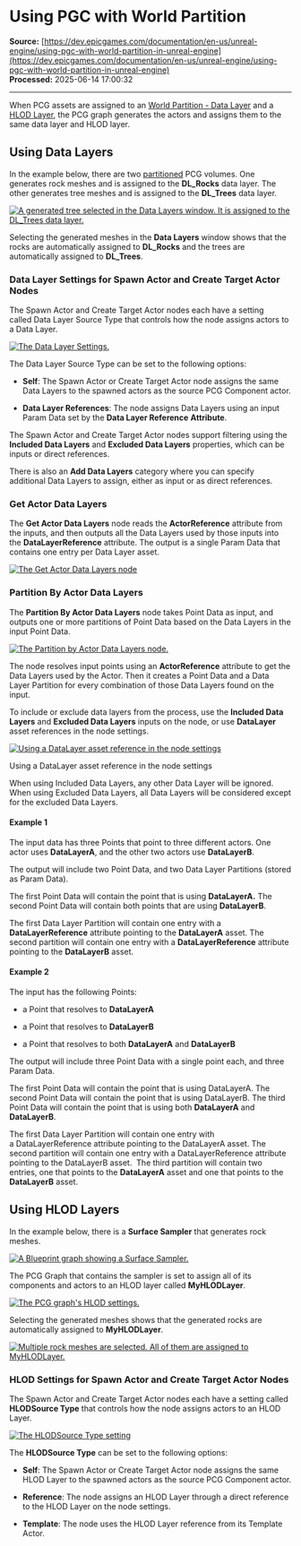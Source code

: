 # Using PGC with World Partition

**Source:** [https://dev.epicgames.com/documentation/en-us/unreal-engine/using-pgc-with-world-partition-in-unreal-engine](https://dev.epicgames.com/documentation/en-us/unreal-engine/using-pgc-with-world-partition-in-unreal-engine)  
**Processed:** 2025-06-14 17:00:32

---

When PCG assets are assigned to an [World Partition - Data Layer](https://dev.epicgames.com/documentation/en-us/unreal-engine/world-partition---data-layers-in-unreal-engine) and a [HLOD Layer](https://dev.epicgames.com/documentation/en-us/unreal-engine/world-partition---hierarchical-level-of-detail-in-unreal-engine), the PCG graph generates the actors and assigns them to the same data layer and HLOD layer.

## Using Data Layers

In the example below, there are two [partitioned](https://dev.epicgames.com/documentation/en-us/unreal-engine/using-pcg-generation-modes-in-unreal-engine?application_version=5.5) PCG volumes. One generates rock meshes and is assigned to the **DL\_Rocks** data layer. The other generates tree meshes and is assigned to the **DL\_Trees** data layer.

[![A generated tree selected in the Data Layers window. It is assigned to the DL_Trees data layer.](https://dev.epicgames.com/community/api/documentation/image/f8dee1ca-d02c-4b6a-81a4-674ff579b077?resizing_type=fit)](https://dev.epicgames.com/community/api/documentation/image/f8dee1ca-d02c-4b6a-81a4-674ff579b077?resizing_type=fit)

Selecting the generated meshes in the **Data Layers** window shows that the rocks are automatically assigned to **DL\_Rocks** and the trees are automatically assigned to **DL\_Trees**.

### Data Layer Settings for Spawn Actor and Create Target Actor Nodes

The Spawn Actor and Create Target Actor nodes each have a setting called Data Layer Source Type that controls how the node assigns actors to a Data Layer.  

[![The Data Layer Settings.](https://dev.epicgames.com/community/api/documentation/image/326e94bd-d8f1-4034-aebe-eb065739e388?resizing_type=fit)](https://dev.epicgames.com/community/api/documentation/image/326e94bd-d8f1-4034-aebe-eb065739e388?resizing_type=fit)

The Data Layer Source Type can be set to the following options:  

-   **Self**: The Spawn Actor or Create Target Actor node assigns the same Data Layers to the spawned actors as the source PCG Component actor.
    
-   **Data Layer References**: The node assigns Data Layers using an input Param Data set by the **Data Layer Reference** **Attribute**.
    

The Spawn Actor and Create Target Actor nodes support filtering using the **Included Data Layers** and **Excluded Data Layers** properties, which can be inputs or direct references.

There is also an **Add Data Layers** category where you can specify additional Data Layers to assign, either as input or as direct references.

### Get Actor Data Layers

The **Get Actor Data Layers** node reads the **ActorReference** attribute from the inputs, and then outputs all the Data Layers used by those inputs into the **DataLayerReference** attribute. The output is a single Param Data that contains one entry per Data Layer asset.

[![The Get Actor Data Layers node](https://dev.epicgames.com/community/api/documentation/image/0691e266-9534-4149-a952-d135fb26169a?resizing_type=fit)](https://dev.epicgames.com/community/api/documentation/image/0691e266-9534-4149-a952-d135fb26169a?resizing_type=fit)

### Partition By Actor Data Layers

The **Partition By Actor Data Layers** node takes Point Data as input, and outputs one or more partitions of Point Data based on the Data Layers in the input Point Data.

[![The Partition by Actor Data Layers node.](https://dev.epicgames.com/community/api/documentation/image/6e2c16f7-3467-469f-93c8-39cc3bccc3d2?resizing_type=fit)](https://dev.epicgames.com/community/api/documentation/image/6e2c16f7-3467-469f-93c8-39cc3bccc3d2?resizing_type=fit)

The node resolves input points using an **ActorReference** attribute to get the Data Layers used by the Actor. Then it creates a Point Data and a Data Layer Partition for every combination of those Data Layers found on the input.

To include or exclude data layers from the process, use the **Included Data Layers** and **Excluded Data Layers** inputs on the node, or use **DataLayer** asset references in the node settings.

[![Using a DataLayer asset reference in the node settings](https://dev.epicgames.com/community/api/documentation/image/5713699a-8c1b-4f82-8176-f486e0d6f3e3?resizing_type=fit)](https://dev.epicgames.com/community/api/documentation/image/5713699a-8c1b-4f82-8176-f486e0d6f3e3?resizing_type=fit)

Using a DataLayer asset reference in the node settings

When using Included Data Layers, any other Data Layer will be ignored. When using Excluded Data Layers, all Data Layers will be considered except for the excluded Data Layers.

#### Example 1

The input data has three Points that point to three different actors. One actor uses **DataLayerA**, and the other two actors use **DataLayerB**.

The output will include two Point Data, and two Data Layer Partitions (stored as Param Data).

The first Point Data will contain the point that is using **DataLayerA.** The second Point Data will contain both points that are using **DataLayerB**.

The first Data Layer Partition will contain one entry with a **DataLayerReference** attribute pointing to the **DataLayerA** asset. The second partition will contain one entry with a **DataLayerReference** attribute pointing to the **DataLayerB** asset.

#### Example 2

The input has the following Points:

-   a Point that resolves to **DataLayerA**
    
-   a Point that resolves to **DataLayerB**
    
-   a Point that resolves to both **DataLayerA** and **DataLayerB**
    

The output will include three Point Data with a single point each, and three Param Data.

The first Point Data will contain the point that is using DataLayerA. The second Point Data will contain the point that is using DataLayerB. The third Point Data will contain the point that is using both **DataLayerA** and **DataLayerB**.

The first Data Layer Partition will contain one entry with a DataLayerReference attribute pointing to the DataLayerA asset. The second partition will contain one entry with a DataLayerReference attribute pointing to the DataLayerB asset.  The third partition will contain two entries, one that points to the **DataLayerA** asset and one that points to the **DataLayerB** asset.

## Using HLOD Layers

In the example below, there is a **Surface Sampler** that generates rock meshes.

[![A Blueprint graph showing a Surface Sampler.](https://dev.epicgames.com/community/api/documentation/image/62742f80-a7d0-4bb4-bbc3-aaf905519a98?resizing_type=fit)](https://dev.epicgames.com/community/api/documentation/image/62742f80-a7d0-4bb4-bbc3-aaf905519a98?resizing_type=fit)

The PCG Graph that contains the sampler is set to assign all of its components and actors to an HLOD layer called **MyHLODLayer**.

[![The PCG graph's HLOD settings.](https://dev.epicgames.com/community/api/documentation/image/985ac0b1-e2d4-4c67-95fa-5f886b1f7e9f?resizing_type=fit)](https://dev.epicgames.com/community/api/documentation/image/985ac0b1-e2d4-4c67-95fa-5f886b1f7e9f?resizing_type=fit)

Selecting the generated meshes shows that the generated rocks are automatically assigned to **MyHLODLayer**.

[![Multiple rock meshes are selected. All of them are assigned to MyHLODLayer.](https://dev.epicgames.com/community/api/documentation/image/834e1b60-a4a4-4b36-95ac-4d9ef6dc09dd?resizing_type=fit)](https://dev.epicgames.com/community/api/documentation/image/834e1b60-a4a4-4b36-95ac-4d9ef6dc09dd?resizing_type=fit)

### HLOD Settings for Spawn Actor and Create Target Actor Nodes

The Spawn Actor and Create Target Actor nodes each have a setting called **HLODSource Type** that controls how the node assigns actors to an HLOD Layer.

[![The HLODSource Type setting](https://dev.epicgames.com/community/api/documentation/image/9c5fc1cc-2583-4708-a52a-39317cc8d367?resizing_type=fit)](https://dev.epicgames.com/community/api/documentation/image/9c5fc1cc-2583-4708-a52a-39317cc8d367?resizing_type=fit)

The **HLODSource Type** can be set to the following options:

-   **Self**: The Spawn Actor or Create Target Actor node assigns the same HLOD Layer to the spawned actors as the source PCG Component actor.
    
-   **Reference**: The node assigns an HLOD Layer through a direct reference to the HLOD Layer on the node settings.
    
-   **Template**: The node uses the HLOD Layer reference from its Template Actor.